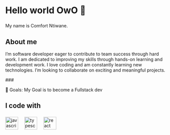 
<h1 align="left"> Hello world OwO 👋</h1>

###

<p align="left">My name is Comfort Ntiwane.</p>

###

<h2 align="left">About me</h2>
<p>I’m software developer eager to contribute to team success through hard work. I am dedicated to improving my skills through hands-on learning and development work. I love coding and am constantly learning new technologies. I’m looking to collaborate on exciting and meaningful projects.</p>
###

<p align="left">🎯 Goals: My Goal is to become a Fullstack dev</p>

###

<h2 align="left">I code with</h2>

###

<div align="left">
  <img src="https://cdn.jsdelivr.net/gh/devicons/devicon/icons/javascript/javascript-original.svg" height="40" alt="javascript logo"  />
  <img width="12" />
  <img src="https://cdn.jsdelivr.net/gh/devicons/devicon/icons/typescript/typescript-original.svg" height="40" alt="typescript logo"  />
  <img width="12" />
  <img src="https://cdn.jsdelivr.net/gh/devicons/devicon/icons/react/react-original.svg" height="40" alt="react logo"  />
  <img width="12" />
</div>

###
